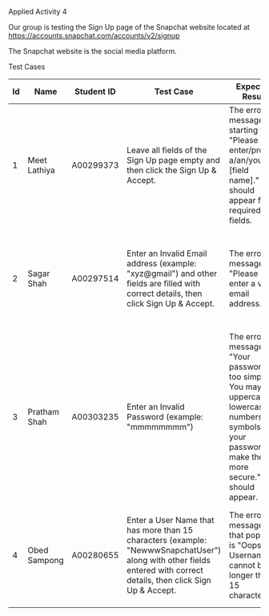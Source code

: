 Applied Activity 4

Our group is testing the Sign Up page of the Snapchat website located at https://accounts.snapchat.com/accounts/v2/signup

The Snapchat website is the social media platform.

Test Cases

Id | Name | Student ID | Test Case | Expected Result | Rationale | Technique
--- | --- | --- | --- | --- | --- | ---				
1 | Meet Lathiya | A00299373 | Leave all fields of the Sign Up page empty and then click the Sign Up & Accept. | The error message starting with "Please enter/provide a/an/your [field name]." should appear for all required fields. | Verify that the all required fields have been filled with some details. | Error Guessing
2 | Sagar Shah|A00297514 | Enter an Invalid Email address (example: "xyz@gmail") and other fields are filled with correct details, then click Sign Up & Accept. | The error message "Please enter a valid email address." | Verify that the error message should appear for specified field for entering incorrect info. | Error Guessing
3 | Pratham Shah | A00303235 | Enter an Invalid Password (example: "mmmmmmmm") | The error message "Your password is too simple. You may use uppercase, lowercase, numbers, or symbols in your passwords to make them more secure." should appear. | Verify that the error message should appear for enhancing the password security. | Error Guessing
4 | Obed Sampong | A00280655 | Enter a User Name that has more than 15 characters (example: "NewwwSnapchatUser") along with other fields entered with correct details, then click Sign Up & Accept. | The error message  that pops up is "Oops! Usernames cannot be longer than 15 characters." | Ensuring the maximum number of characters allowed for the "User Name" field. | Boundary Value
